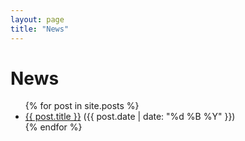 ```yaml
---
layout: page
title: "News"
---
```


<h1>News</h1>

<ul>
{% for post in site.posts %}
  <li><a href="{{ post.url }}">{{ post.title }}</a>
  ({{ post.date | date: "%d %B %Y" }})</li>
{% endfor %}
</ul>
